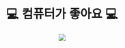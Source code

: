 <h1 align="center" style="font-family: 'Comic Sans MS', 'DungGeunMo', sans-serif;">
  💻 컴퓨터가 좋아요 💻
</h1>

<p align="center">  
  <img src="https://readme-typing-svg.herokuapp.com?font=Comic+Sans+MS&size=24&duration=2000&color=447FF7&center=true&vCenter=true&width=400&lines=열코딩중...✍️" />
</p> 
